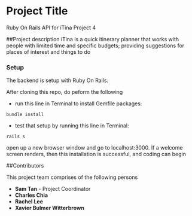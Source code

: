 # Project Title
Ruby On Rails API for iTina Project 4

##Project description
iTina is a quick itinerary planner that works with people with limited time and specific budgets; providing suggestions for places of interest and things to do

### Setup
The backend is setup with Ruby On Rails.

After cloning this repo, do peform the following

* run this line in Terminal to install Gemfile packages:

```
bundle install
```

* test that setup by running this line in Terminal:

```
rails s
```

open up a new browser window and go to localhost:3000. If a welcome screen renders, then this installation is successful, and coding can begin

##Contributors

This project team comprises of the following persons

* **Sam Tan** - Project Coordinator
* **Charles Chia**
* **Rachel Lee**
* **Xavier Bulmer Witterbrown**
